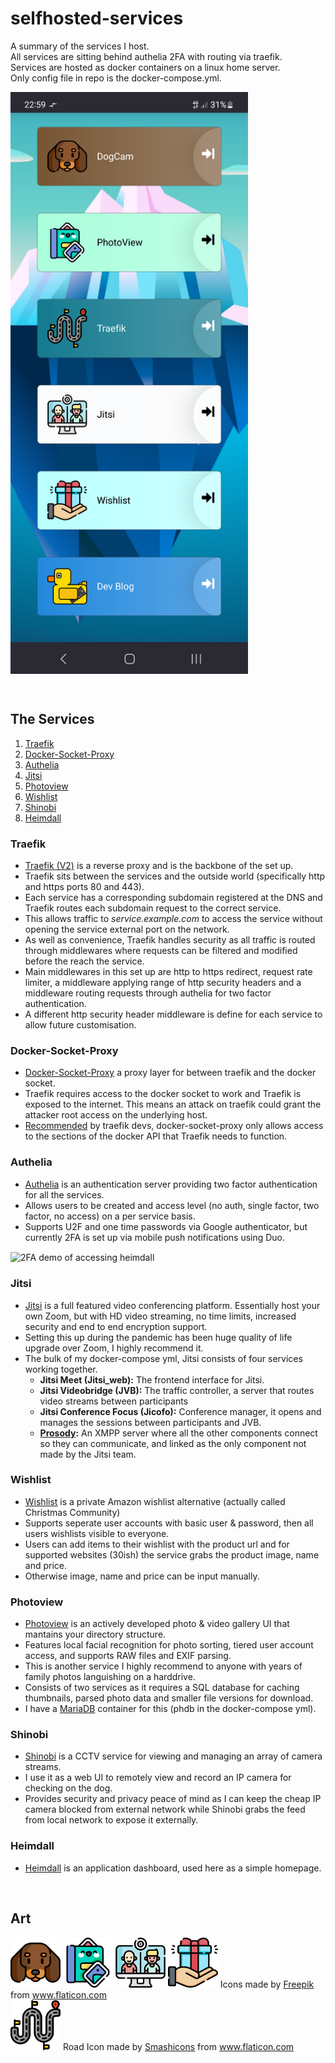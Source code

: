 # selfhosted-services
A summary of the services I host.<br />
All services are sitting behind authelia 2FA with routing via traefik.<br />
Services are hosted as docker containers on a linux home server.<br />
Only config file in repo is the docker-compose.yml.<br />

<p align="Left">
<img align="center" src="/images/heimdallScreenshot.png" alt="Hosted services" width="380"><br \>
</p>

</br>

## The Services
1. [Traefik](#traefik)
2. [Docker-Socket-Proxy](#docker-socket-proxy)
3. [Authelia](#authelia)
4. [Jitsi](#jitsi)
5. [Photoview](#photoview)
6. [Wishlist](#wishlist)
7. [Shinobi](#shinobi)
8. [Heimdall](#heimdall)

### Traefik
- [Traefik (V2)](https://github.com/traefik/traefik#readme) is a reverse proxy and is the backbone of the set up. <br />
- Traefik sits between the services and the outside world (specifically http and https ports 80 and 443).<br />
- Each service has a corresponding subdomain registered at the DNS and Traefik routes each subdomain request to the correct service.<br />
- This allows traffic to *service.example.com* to access the service without opening the service external port on the network.<br />
- As well as convenience, Traefik handles security as all traffic is routed through middlewares where requests can be filtered and modified before the reach the service.<br />
- Main middlewares in this set up are http to https redirect, request rate limiter, a middleware applying range of http security headers and a middleware routing requests through authelia for two factor authentication.<br />
- A different http security header middleware is define for each service to allow future customisation.

### Docker-Socket-Proxy
- [Docker-Socket-Proxy](https://github.com/Tecnativa/docker-socket-proxy#readme) a proxy layer for between traefik and the docker socket.
- Traefik requires access to the docker socket to work and Traefik is exposed to the internet. This means an attack on traefik could grant the attacker root access on the underlying host. 
- [Recommended](https://doc.traefik.io/traefik/providers/docker/#docker-api-access) by traefik devs, docker-socket-proxy only allows access to the sections of the docker API that Traefik needs to function.

### Authelia
- [Authelia](https://github.com/authelia/authelia#readme) is an authentication server providing two factor authentication for all the services.
- Allows users to be created and access level (no auth, single factor, two factor, no access) on a per service basis.
- Supports U2F and one time passwords via Google authenticator, but currently 2FA is set up via mobile push notifications using Duo.
<p align="Left">
<img align="center" src="/images/autheliaDemo.gif" alt="2FA demo of accessing heimdall" width="275"><br \>
</p>

### Jitsi
- [Jitsi](https://github.com/jitsi/jitsi-meet#readme) is a full featured video conferencing platform. Essentially host your own Zoom, but with HD video streaming, no time limits, increased security and end to end encryption support.</br> 
- Setting this up during the pandemic has been huge quality of life upgrade over Zoom, I highly recommend it. </br>
- The bulk of my docker-compose yml, Jitsi consists of four services working together. </br>
    - **Jitsi Meet (Jitsi_web):** The frontend interface for Jitsi. 
    - **Jitsi Videobridge (JVB):** The traffic controller, a server that routes video streams between participants
    - **Jitsi Conference Focus (Jicofo):** Conference manager, it opens and manages the sessions between participants and JVB.
    - **[Prosody](https://github.com/prosody):** An XMPP server where all the other components connect so they can communicate, and linked as the only component not made by the Jitsi team.

### Wishlist
- [Wishlist](https://github.com/Wingysam/Christmas-Community#readme) is a private Amazon wishlist alternative (actually called Christmas Community)
- Supports seperate user accounts with basic user & password, then all users wishlists visible to everyone.
- Users can add items to their wishlist with the product url and for supported websites (30ish) the service grabs the product image, name and price.
- Otherwise image, name and price can be input manually.

### Photoview
- [Photoview](https://github.com/photoview/photoview#readme) is an actively developed photo & video gallery UI that mantains your directory structure.
- Features local facial recognition for photo sorting, tiered user account access, and supports RAW files and EXIF parsing.
- This is another service I highly recommend to anyone with years of family photos languishing on a harddrive.
- Consists of two services as it requires a SQL database for caching thumbnails, parsed photo data and smaller file versions for download.
- I have a [MariaDB](https://github.com/MariaDB/mariadb-docker#readme) container for this (phdb in the docker-compose yml).

### Shinobi
- [Shinobi](https://gitlab.com/Shinobi-Systems/Shinobi/-/blob/master/README.md) is a CCTV service for viewing and managing an array of camera streams. </br>
- I use it as a web UI to remotely view and record an IP camera for checking on the dog. </br>
- Provides security and privacy peace of mind as I can keep the cheap IP camera blocked from external network while Shinobi grabs the feed from local network to expose it externally.

### Heimdall
- [Heimdall](https://github.com/linuxserver/Heimdall#readme) is an application dashboard, used here as a simple homepage.

</br>

## Art
<p float="left">
  <img src="/images/dogCamIcon.png" alt="DogCam Icon" width="80" />
  <img src="/images/photoviewIcon.png" alt="PhotoView Icon" width="80" /> 
  <img src="/images/jitsiIcon.png" alt="Jitsi Icon" width="80" />
  <img src="/images/wishlistIcon.png" alt="Wishlist Icon" width="80" /> Icons made by <a href="https://www.freepik.com" title="Freepik">Freepik</a> from <a href="https://www.flaticon.com/" title="Flaticon">www.flaticon.com</a>
</br>
  <img src="/images/traefikIcon.png" alt="DogCam Icon" width="80" /> Road Icon made by <a href="https://www.flaticon.com/authors/smashicons" title="Smashicons">Smashicons</a> from <a href="https://www.flaticon.com/" title="Flaticon">www.flaticon.com</a>
